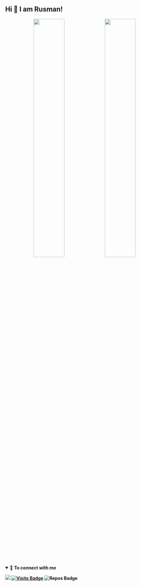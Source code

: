 ## Hi 👋 I am Rusman!
<p align = "center">
 <img width="44%" src="https://github-readme-stats.vercel.app/api?username=rtechnos&&show_icons=true&title_color=79ff97&icon_color=63a2ff&text_color=ffffff&bg_color=151515&hide=contribs"/>
<img width="44%" src="https://github-readme-stats.vercel.app/api/top-langs/?username=rtechnos&title_color=79ff97&icon_color=63a2ff&text_color=ffffff&bg_color=151515&hide=css%2Chtml&layout=compact" /></p>
<details open>

<summary>🤝 <b>To connect with me<b></summary>

<p align = "center">
  


[<img src = "https://img.shields.io/badge/instagram-%23E4405F.svg?&style=for-the-badge&logo=instagram&logoColor=white">](https://www.instagram.com/rusman_toby/)
[![Visits Badge](https://badges.pufler.dev/visits/RTechnoS/RTechnoS?style=for-the-badge&color=blue)](https://github.com/RTechnoS/RTechnoS)
![Repos Badge](https://badges.pufler.dev/repos/RTechnoS?style=for-the-badge&color=red)

</p>

</details>
